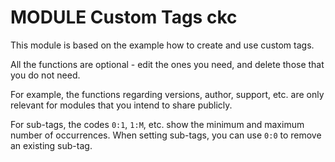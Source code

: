 # MODULE Custom Tags ckc

This module is based on the example  how to create and use custom tags.

All the functions are optional - edit the ones you need, and
delete those that you do not need.

For example, the functions regarding versions, author, support,
etc. are only relevant for modules that you intend to share publicly.

For sub-tags, the codes `0:1`, `1:M`, etc. show the minimum
and maximum number of occurrences.  When setting sub-tags, you
can use `0:0` to remove an existing sub-tag.
